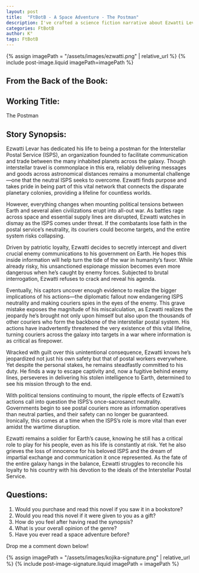 ```yaml
---
layout: post
title:  "FtBotB - A Space Adventure - The Postman"
description: I've crafted a science fiction narrative about Ezwatti Levar, a postal worker whose loyalty to Earth compromises the neutrality of the Interstellar Postal Service during an interstellar war. Through Ezwatti's story, I explore themes of duty versus ethics, examining how one person's choices can have far-reaching consequences. His decision to spy for Earth while maintaining his postal duties raises questions about neutrality in wartime and the true cost of patriotism, ultimately threatening the vital communication network that connects humanity's colonies across the galaxy.
categories: FtBotB
author: K°
tags: FtBotB
---
```

<div>
{% assign imagePath = "/assets/images/ezwatti.png" | relative_url %}
{% include post-image.liquid imagePath=imagePath %}
</div>

## From the Back of the Book:
## Working Title:
The Postman  
## Story Synopsis:
Ezwatti Levar has dedicated his life to being a postman for the Interstellar Postal Service (ISPS), an organization founded to facilitate communication and trade between the many inhabited planets across the galaxy. Though interstellar travel is commonplace in this era, reliably delivering messages and goods across astronomical distances remains a monumental challenge—one that the neutral ISPS seeks to overcome. Ezwatti finds purpose and takes pride in being part of this vital network that connects the disparate planetary colonies, providing a lifeline for countless worlds.  

However, everything changes when mounting political tensions between Earth and several alien civilizations erupt into all-out war. As battles rage across space and essential supply lines are disrupted, Ezwatti watches in dismay as the ISPS comes under threat. If the combatants lose faith in the postal service’s neutrality, its couriers could become targets, and the entire system risks collapsing.  

Driven by patriotic loyalty, Ezwatti decides to secretly intercept and divert crucial enemy communications to his government on Earth. He hopes this inside information will help turn the tide of the war in humanity’s favor. While already risky, his unsanctioned espionage mission becomes even more dangerous when he’s caught by enemy forces. Subjected to brutal interrogation, Ezwatti refuses to crack and reveal his agenda.  

Eventually, his captors uncover enough evidence to realize the bigger implications of his actions—the diplomatic fallout now endangering ISPS neutrality and making couriers spies in the eyes of the enemy. This grave mistake exposes the magnitude of his miscalculation, as Ezwatti realizes the jeopardy he’s brought not only upon himself but also upon the thousands of other couriers who form the backbone of the interstellar postal system. His actions have inadvertently threatened the very existence of this vital lifeline, turning couriers across the galaxy into targets in a war where information is as critical as firepower.  

Wracked with guilt over this unintentional consequence, Ezwatti knows he’s jeopardized not just his own safety but that of postal workers everywhere. Yet despite the personal stakes, he remains steadfastly committed to his duty. He finds a way to escape captivity and, now a fugitive behind enemy lines, perseveres in delivering his stolen intelligence to Earth, determined to see his mission through to the end.  

With political tensions continuing to mount, the ripple effects of Ezwatti’s actions call into question the ISPS’s once-sacrosanct neutrality. Governments begin to see postal couriers more as information operatives than neutral parties, and their safety can no longer be guaranteed. Ironically, this comes at a time when the ISPS’s role is more vital than ever amidst the wartime disruption.  

Ezwatti remains a soldier for Earth’s cause, knowing he still has a critical role to play for his people, even as his life is constantly at risk. Yet he also grieves the loss of innocence for his beloved ISPS and the dream of impartial exchange and communication it once represented. As the fate of the entire galaxy hangs in the balance, Ezwatti struggles to reconcile his loyalty to his country with his devotion to the ideals of the Interstellar Postal Service.  

## Questions:
1. Would you purchase and read this novel if you saw it in a bookstore?
2. Would you read this novel if it were given to you as a gift?
3. How do you feel after having read the synopsis?
4. What is your overall opinion of the genre?
5. Have you ever read a space adventure before?

Drop me a comment down below!

<!-- signature -->
{% assign imagePath = "/assets/images/kojika-signature.png" | relative_url %}
{% include post-image-signature.liquid imagePath = imagePath %}